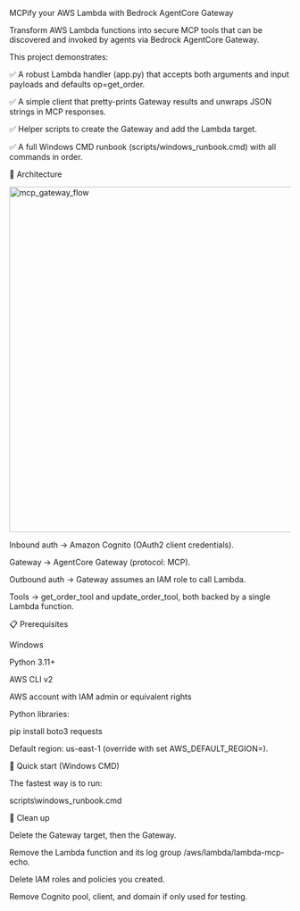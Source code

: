 MCPify your AWS Lambda with Bedrock AgentCore Gateway

Transform AWS Lambda functions into secure MCP tools that can be discovered and invoked by agents via Bedrock AgentCore Gateway.

This project demonstrates:

✅ A robust Lambda handler (app.py) that accepts both arguments and input payloads and defaults op=get_order.

✅ A simple client that pretty-prints Gateway results and unwraps JSON strings in MCP responses.

✅ Helper scripts to create the Gateway and add the Lambda target.

✅ A full Windows CMD runbook (scripts/windows_runbook.cmd) with all commands in order.

🔎 Architecture

<img width="1385" height="619" alt="mcp_gateway_flow" src="https://github.com/user-attachments/assets/30788cf3-dc4a-4fa7-82fd-321cffb8957e" />


Inbound auth → Amazon Cognito (OAuth2 client credentials).

Gateway → AgentCore Gateway (protocol: MCP).

Outbound auth → Gateway assumes an IAM role to call Lambda.

Tools → get_order_tool and update_order_tool, both backed by a single Lambda function.

📋 Prerequisites

Windows

Python 3.11+

AWS CLI v2

AWS account with IAM admin or equivalent rights

Python libraries:

pip install boto3 requests


Default region: us-east-1 (override with set AWS_DEFAULT_REGION=<your-region>).

🚀 Quick start (Windows CMD)

The fastest way is to run:

scripts\windows_runbook.cmd



🧹 Clean up

Delete the Gateway target, then the Gateway.

Remove the Lambda function and its log group /aws/lambda/lambda-mcp-echo.

Delete IAM roles and policies you created.

Remove Cognito pool, client, and domain if only used for testing.
